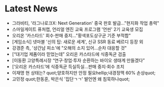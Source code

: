 # Latest News
-  그라비티, '라그나로크X: Next Generation' 중국 판호 발급..."현지화 작업 총력"
-  스마일게이트 퓨처랩, 언리얼 엔진 교육 프로그램 '언씬' 2기 교육생 모집
-  오리온 '카스타드' 회수·판매 중지…"황색포도상구균 기준 부적합"
-  [게임소식] 넷마블 '신의 탑: 새로운 세계', 신규 SSR 동료 베르디 등장 외
-  강경준 측, '상간남 피소'에 "오해의 소지 있어…순차 대응할 것"
-  [“대기업 제품이라 믿었는데” 오리온 카스타드에 식중독균 검출
-  [이동환 고양특례시장 “연구·창업·투자 순환하는 바이오 생태계 만들겠다”
-  [‘오리온 카스타드’에 식중독균 득실득실…판매 중지·회수 조치
-  이재명 현 상태는? quot;양호하지만 안정 필요hellip;내경정맥 60% 손상quot;
-  고민정 quot;한동훈, 박은식 '집단ㄱㄱ' 발언엔 왜 침묵하나quot;
